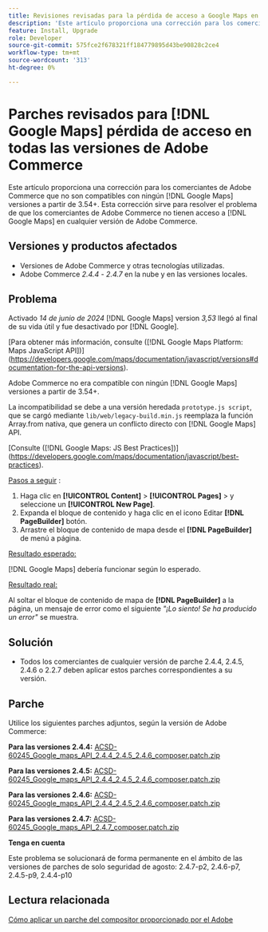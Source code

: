```yaml
---
title: Revisiones revisadas para la pérdida de acceso a Google Maps en todas las versiones de Adobe Commerce
description: 'Este artículo proporciona una corrección para los comerciantes de Adobe Commerce que no son compatibles con ningún [!DNL Google Maps] versiones a partir de 3.54+.'
feature: Install, Upgrade
role: Developer
source-git-commit: 575fce2f678321ff184779895d43be90828c2ce4
workflow-type: tm+mt
source-wordcount: '313'
ht-degree: 0%

---
```


# Parches revisados para [!DNL Google Maps] pérdida de acceso en todas las versiones de Adobe Commerce

Este artículo proporciona una corrección para los comerciantes de Adobe Commerce que no son compatibles con ningún [!DNL Google Maps] versiones a partir de 3.54+. Esta corrección sirve para resolver el problema de que los comerciantes de Adobe Commerce no tienen acceso a [!DNL Google Maps] en cualquier versión de Adobe Commerce.

## Versiones y productos afectados

* Versiones de Adobe Commerce y otras tecnologías utilizadas.
* Adobe Commerce *2.4.4* - *2.4.7* en la nube y en las versiones locales.

## Problema

Activado *14 de junio de 2024* [!DNL Google Maps] version *3,53* llegó al final de su vida útil y fue desactivado por [!DNL Google].

[Para obtener más información, consulte ([!DNL Google Maps Platform: Maps JavaScript API])] (https://developers.google.com/maps/documentation/javascript/versions#documentation-for-the-api-versions).

Adobe Commerce no era compatible con ningún [!DNL  Google Maps] versiones a partir de 3.54+.

La incompatibilidad se debe a una versión heredada `prototype.js script`, que se cargó mediante `lib/web/legacy-build.min.js` reemplaza la función Array.from nativa, que genera un conflicto directo con [!DNL  Google Maps] API.

[Consulte ([!DNL Google Maps: JS Best Practices])] (https://developers.google.com/maps/documentation/javascript/best-practices).

<u>Pasos a seguir</u> :

1. Haga clic en **[!UICONTROL Content]** > **[!UICONTROL Pages]** > y seleccione un **[!UICONTROL New Page]**.
1. Expanda el bloque de contenido y haga clic en el icono Editar **[!DNL PageBuilder]** botón.
1. Arrastre el bloque de contenido de mapa desde el **[!DNL PageBuilder]** de menú a página.

<u>Resultado esperado:</u>

[!DNL Google Maps] debería funcionar según lo esperado.

<u> Resultado real:</u>

Al soltar el bloque de contenido de mapa de **[!DNL PageBuilder]** a la página, un mensaje de error como el siguiente *&quot;¡Lo siento! Se ha producido un error&quot;* se muestra.

## Solución

* Todos los comerciantes de cualquier versión de parche 2.4.4, 2.4.5, 2.4.6 o 2.2.7 deben aplicar estos parches correspondientes a su versión.

## Parche

Utilice los siguientes parches adjuntos, según la versión de Adobe Commerce:

**Para las versiones 2.4.4:**
[ACSD-60245_Google_maps_API_2.4.4_2.4.5_2.4.6_composer.patch.zip](assets/ACSD-60245_Google_maps_API_2.4.4_2.4.5_2.4.6_composer.patch.zip)

**Para las versiones 2.4.5:**
[ACSD-60245_Google_maps_API_2.4.4_2.4.5_2.4.6_composer.patch.zip](assets/ACSD-60245_Google_maps_API_2.4.4_2.4.5_2.4.6_composer.patch.zip)

**Para las versiones 2.4.6:**
[ACSD-60245_Google_maps_API_2.4.4_2.4.5_2.4.6_composer.patch.zip](assets/ACSD-60245_Google_maps_API_2.4.4_2.4.5_2.4.6_composer.patch.zip)

**Para las versiones 2.4.7:**
[ACSD-60245_Google_maps_API_2.4.7_composer.patch.zip](assets/ACSD-60245_Google_maps_API_2.4.7_composer.patch.zip)

**Tenga en cuenta**

Este problema se solucionará de forma permanente en el ámbito de las versiones de parches de solo seguridad de agosto: 2.4.7-p2, 2.4.6-p7, 2.4.5-p9, 2.4.4-p10

## Lectura relacionada

[Cómo aplicar un parche del compositor proporcionado por el Adobe](https://experienceleague.adobe.com/en/docs/commerce-knowledge-base/kb/how-to/how-to-apply-a-composer-patch-provided-by-magento)